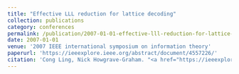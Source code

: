 ```yaml
---
title: "Effective LLL reduction for lattice decoding"
collection: publications
category: conferences
permalink: /publication/2007-01-01-effective-lll-reduction-for-lattice-decoding
date: 2007-01-01
venue: '2007 IEEE international symposium on information theory'
paperurl: 'https://ieeexplore.ieee.org/abstract/document/4557226/'
citation: 'Cong Ling, Nick Howgrave-Graham. "<a href="https://ieeexplore.ieee.org/abstract/document/4557226/">Effective LLL reduction for lattice decoding</a>", <i>2007 IEEE international symposium on information theory</i>, Jan. 2007.'
---
```

